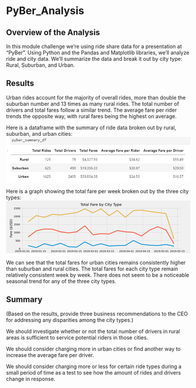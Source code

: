 # PyBer_Analysis


## Overview of the Analysis

In this module challenge we’re using ride share data for a presentation at “PyBer”. Using Python and the Pandas and Matplotlib libraries, we’ll analyze ride and city data. We’ll summarize the data and break it out by city type: Rural, Suburban, and Urban.

## Results

Urban rides account for the majority of overall rides, more than double the suburban number and 13 times as many rural rides. The total number of drivers and total fares follow a similar trend. The average fare per rider trends the opposite way, with rural fares being the highest on average.

Here is a dataframe with the summary of ride data broken out by rural, suburban, and urban cities:
![Any_title](https://raw.githubusercontent.com/mdwilliams11/PyBer_Analysis/main/Resources/pyber_summary.png)



Here is a graph showing the total fare per week broken out by the three city types:
![Any_title](https://raw.githubusercontent.com/mdwilliams11/PyBer_Analysis/main/analysis/PyBer_fare_summary.png)

We can see that the total fares for urban cities remains consistently higher than suburban and rural cities. The total fares for each city type remain relatively consistent week by week. There does not seem to be a noticeable seasonal trend for any of the three city types.



## Summary

(Based on the results, provide three business recommendations to the CEO for addressing any disparities among the city types.)

We should investigate whether or not the total number of drivers in rural areas is sufficient to service potential riders in those cities.

We should consider charging more in urban cities or find another way to increase the average fare per driver.

We should consider charging more or less for certain ride types during a small period of time as a test to see how the amount of rides and drivers change in response.

